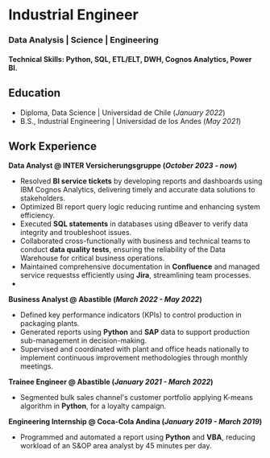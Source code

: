 # Industrial Engineer
### Data Analysis | Science | Engineering

#### Technical Skills: Python, SQL, ETL/ELT, DWH, Cognos Analytics, Power BI.

## Education
- Diploma, Data Science	| Universidad de Chile (_January 2022_)	 			        		
- B.S., Industrial Engineering | Universidad de los Andes (_May 2021_)

## Work Experience
**Data Analyst @ INTER Versicherungsgruppe (_October 2023 - now_)**
-  Resolved **BI service tickets** by developing reports and dashboards using IBM Cognos Analytics, delivering timely and accurate data solutions to stakeholders.
-  Optimized BI report query logic reducing runtime and enhancing system efficiency.
-  Executed **SQL statements** in databases using dBeaver to verify data integrity and troubleshoot issues.
-  Collaborated cross-functionally with business and technical teams to conduct **data quality tests**, ensuring the reliability of the Data Warehouse for critical business operations.
-  Maintained comprehensive documentation in **Confluence** and managed service requestss efficiently using **Jira**, streamlining team processes.
-  
**Business Analyst @ Abastible (_March 2022 - May 2022_)**
-  Defined key performance indicators (KPIs) to control production in packaging plants.
-  Generated reports using **Python** and **SAP** data to support production sub-management in decision-making.
-  Supervised and coordinated with plant and office heads nationally to implement continuous improvement methodologies through monthly meetings.

**Trainee Engineer @ Abastible (_January 2021 - March 2022_)**
-  Segmented bulk sales channel's customer portfolio applying K-means algorithm in **Python**, for a loyalty campaign.

**Engineering Internship @ Coca-Cola Andina (_January 2019 - March 2019_)**
- Programmed and automated a report using **Python** and **VBA**, reducing workload of an S&OP area analyst by 45 minutes per day.
